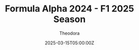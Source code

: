 ---
title: "Formula Alpha 2024 - F1 2025 Season"
meta_title: ""
description: "VRC Formula Alpha 2024 (vrc_formula_alpha_2024) by VRC for Assetto Corsa"
date: 2025-03-15T05:00:00Z
thumb: zMjgOkl
mainimage: rlu88UF
categories: ["Car"]
author: "Theodora"
tags: ["Formula", "VRC", "F1"]
draft: false
link: https://ouo.io/euiF8g
zipsize: "1.12 GB"
manu: F1
brandname: f1-75
country: World
year: 2024
engine: 3.0L Flat-6
class: Formula
drivetrain: RWD
power: 1000 hp
torque: 577
speed: 355
gb: 8-speed
accel: "2.6 second"
mass: 722
creator: VRC
creatorfull: Virtual Racing Cars
version: "1.2"
csp: "0.2.6"
carname: "Formula Alpha 2024"
folder: "vrc_formula_alpha_2024"
livery: "Included"
r2r: 1
host: mods
cargallery: ["ndarz6u","DKF2o7v", "uLzB5bt"]
---